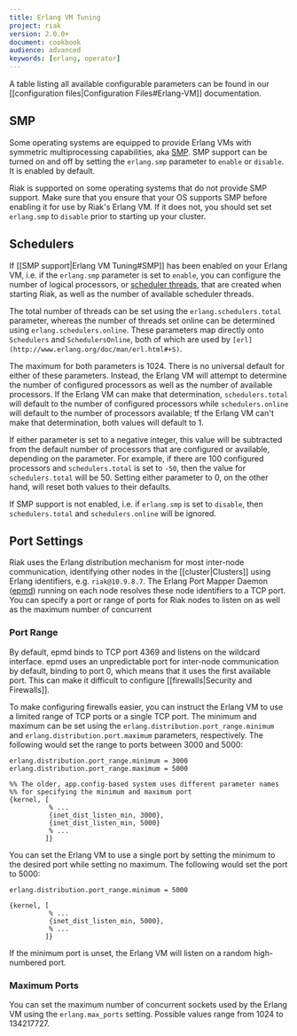 ```yaml
---
title: Erlang VM Tuning
project: riak
version: 2.0.0+
document: cookbook
audience: advanced
keywords: [erlang, operator]
---
```


A table listing all available configurable parameters can be found in
our [[configuration files|Configuration Files#Erlang-VM]] documentation.

## SMP

Some operating systems are equipped to provide Erlang VMs with
symmetric multiprocessing capabilities, aka
[SMP](http://en.wikipedia.org/wiki/Symmetric_multiprocessing). SMP
support can be turned on and off by setting the `erlang.smp` parameter
to `enable` or `disable`. It is enabled by default.

Riak is supported on some operating systems that do not provide SMP
support. Make sure that you ensure that your OS supports SMP before
enabling it for use by Riak's Erlang VM. If it does not, you should set
set `erlang.smp` to `disable` prior to starting up your cluster.

## Schedulers

If [[SMP support|Erlang VM Tuning#SMP]] has been enabled on your Erlang
VM, i.e. if the `erlang.smp` parameter is set to `enable`, you can
configure the number of logical processors, or [scheduler
threads](http://www.erlang.org/doc/man/erl.html#+S), that are created
when starting Riak, as well as the number of available scheduler
threads.

The total number of threads can be set using the
`erlang.schedulers.total` parameter, whereas the number of threads set
online can be determined using `erlang.schedulers.online`. These
parameters map directly onto `Schedulers` and `SchedulersOnline`, both
of which are used by `[erl](http://www.erlang.org/doc/man/erl.html#+S)`.

The maximum for both parameters is 1024. There is no universal default
for either of these parameters. Instead, the Erlang VM will attempt to
determine the number of configured processors as well as the number of
available processors. If the Erlang VM can make that determination,
`schedulers.total` will default to the number of configured processors
while `schedulers.online` will default to the number of processors
available; tf the Erlang VM can't make that determination, both values
will default to 1.

If either parameter is set to a negative integer, this value will be
subtracted from the default number of processors that are configured
or available, depending on the parameter. For example, if there are 100
configured processors and `schedulers.total` is set to `-50`, then
the value for `schedulers.total` will be 50. Setting either parameter to
0, on the other hand, will reset both values to their defaults.

If SMP support is not enabled, i.e. if `erlang.smp` is set to `disable`,
then `schedulers.total` and `schedulers.online` will be ignored.

## Port Settings

Riak uses the Erlang distribution mechanism for most inter-node
communication, identifying other nodes in the [[cluster|Clusters]]
using Erlang identifiers, e.g. `riak@10.9.8.7`. The Erlang Port Mapper
Daemon ([epmd](http://www.erlang.org/doc/man/epmd.html)) running on each
node resolves these node identifiers to a TCP port. You can specify a
port or range of ports for Riak nodes to listen on as well as the
maximum number of concurrent

### Port Range

By default, epmd binds to TCP port 4369 and listens on the wildcard
interface. epmd uses an unpredictable port for inter-node communication
by default, binding to port 0, which means that it uses the first
available port. This can make it difficult to configure
[[firewalls|Security and Firewalls]].

To make configuring firewalls easier, you can instruct the Erlang VM to
use a limited range of TCP ports or a single TCP port. The minimum and
maximum can be set using the `erlang.distribution.port_range.minimum`
and `erlang.distribution.port.maximum` parameters, respectively. The
following would set the range to ports between 3000 and 5000:

```riakconf
erlang.distribution.port_range.minimum = 3000
erlang.distribution.port_range.maximum = 5000
```

```appconfig
%% The older, app.config-based system uses different parameter names
%% for specifying the minimum and maximum port
{kernel, [
          % ...
          {inet_dist_listen_min, 3000},
          {inet_dist_listen_min, 5000}
          % ...
         ]}
```

You can set the Erlang VM to use a single port by setting the minimum to
the desired port while setting no maximum. The following would set the
port to 5000:

```riakconf
erlang.distribution.port_range.minimum = 5000
```

```appconfig
{kernel, [
          % ...
          {inet_dist_listen_min, 5000},
          % ...
         ]}
```

If the minimum port is unset, the Erlang VM will listen on a random
high-numbered port.

### Maximum Ports

You can set the maximum number of concurrent sockets used by the Erlang
VM using the `erlang.max_ports` setting. Possible values range from 1024
to 134217727.